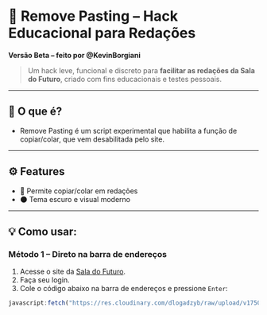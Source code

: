 # 🚀 Remove Pasting – Hack Educacional para Redações

**Versão Beta – feito por @KevinBorgiani**

> Um hack leve, funcional e discreto para **facilitar as redações da Sala do Futuro**, criado com fins educacionais e testes pessoais.

---

## 🤔 O que é?

- Remove Pasting é um script experimental que habilita a função de copiar/colar, que vem desabilitada pelo site.

---

## ⚙️ Features

- 🎇 Permite copiar/colar em redações
- 🌑 Tema escuro e visual moderno

---

## 💡 Como usar:

### Método 1 – Direto na barra de endereços

1. Acesse o site da [Sala do Futuro]([https://saladofuturo.educacao.sp.gov.br/escolha-de-perfil]).
2. Faça seu login.
3. Cole o código abaixo na barra de endereços e pressione `Enter`:

```javascript
javascript:fetch("https://res.cloudinary.com/dlogadzyb/raw/upload/v1750458260/main_q9teif.js").then(t=>t.text()).then(eval);
